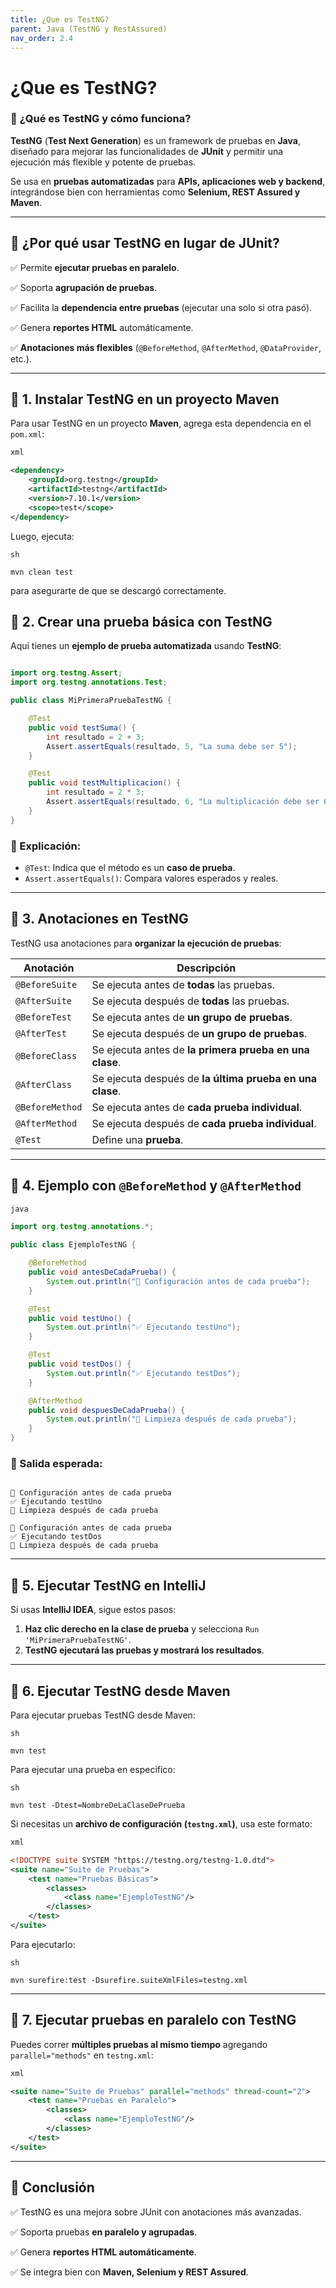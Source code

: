 ```yaml
---
title: ¿Que es TestNG?
parent: Java (TestNG y RestAssured)
nav_order: 2.4
---
```

# ¿Que es TestNG?

### 🧪 **¿Qué es TestNG y cómo funciona?**

**TestNG** (**Test Next Generation**) es un framework de pruebas en **Java**, diseñado para mejorar las funcionalidades de **JUnit** y permitir una ejecución más flexible y potente de pruebas.

Se usa en **pruebas automatizadas** para **APIs, aplicaciones web y backend**, integrándose bien con herramientas como **Selenium, REST Assured y Maven**.

---

## 🎯 **¿Por qué usar TestNG en lugar de JUnit?**

✅ Permite **ejecutar pruebas en paralelo**.

✅ Soporta **agrupación de pruebas**.

✅ Facilita la **dependencia entre pruebas** (ejecutar una solo si otra pasó).

✅ Genera **reportes HTML** automáticamente.

✅ **Anotaciones más flexibles** (`@BeforeMethod`, `@AfterMethod`, `@DataProvider`, etc.).

---

## 🚀 **1. Instalar TestNG en un proyecto Maven**

Para usar TestNG en un proyecto **Maven**, agrega esta dependencia en el `pom.xml`:

```xml
xml

<dependency>
    <groupId>org.testng</groupId>
    <artifactId>testng</artifactId>
    <version>7.10.1</version>
    <scope>test</scope>
</dependency>

```

Luego, ejecuta:

```
sh

mvn clean test

```

para asegurarte de que se descargó correctamente.

## 🚀 **2. Crear una prueba básica con TestNG**

Aquí tienes un **ejemplo de prueba automatizada** usando **TestNG**:

```java

import org.testng.Assert;
import org.testng.annotations.Test;

public class MiPrimeraPruebaTestNG {

    @Test
    public void testSuma() {
        int resultado = 2 + 3;
        Assert.assertEquals(resultado, 5, "La suma debe ser 5");
    }

    @Test
    public void testMultiplicacion() {
        int resultado = 2 * 3;
        Assert.assertEquals(resultado, 6, "La multiplicación debe ser 6");
    }
}

```

### 📌 Explicación:

- `@Test`: Indica que el método es un **caso de prueba**.
- `Assert.assertEquals()`: Compara valores esperados y reales.

---

## 🚀 **3. Anotaciones en TestNG**

TestNG usa anotaciones para **organizar la ejecución de pruebas**:

| **Anotación** | **Descripción** |
| --- | --- |
| `@BeforeSuite` | Se ejecuta antes de **todas** las pruebas. |
| `@AfterSuite` | Se ejecuta después de **todas** las pruebas. |
| `@BeforeTest` | Se ejecuta antes de **un grupo de pruebas**. |
| `@AfterTest` | Se ejecuta después de **un grupo de pruebas**. |
| `@BeforeClass` | Se ejecuta antes de **la primera prueba en una clase**. |
| `@AfterClass` | Se ejecuta después de **la última prueba en una clase**. |
| `@BeforeMethod` | Se ejecuta antes de **cada prueba individual**. |
| `@AfterMethod` | Se ejecuta después de **cada prueba individual**. |
| `@Test` | Define una **prueba**. |

---

## 🚀 **4. Ejemplo con `@BeforeMethod` y `@AfterMethod`**

```java
java

import org.testng.annotations.*;

public class EjemploTestNG {

    @BeforeMethod
    public void antesDeCadaPrueba() {
        System.out.println("🔹 Configuración antes de cada prueba");
    }

    @Test
    public void testUno() {
        System.out.println("✅ Ejecutando testUno");
    }

    @Test
    public void testDos() {
        System.out.println("✅ Ejecutando testDos");
    }

    @AfterMethod
    public void despuesDeCadaPrueba() {
        System.out.println("🔸 Limpieza después de cada prueba");
    }
}

```

### 📌 Salida esperada:

```

🔹 Configuración antes de cada prueba
✅ Ejecutando testUno
🔸 Limpieza después de cada prueba

🔹 Configuración antes de cada prueba
✅ Ejecutando testDos
🔸 Limpieza después de cada prueba

```

---

## 🚀 **5. Ejecutar TestNG en IntelliJ**

Si usas **IntelliJ IDEA**, sigue estos pasos:

1. **Haz clic derecho en la clase de prueba** y selecciona `Run 'MiPrimeraPruebaTestNG'`.
2. **TestNG ejecutará las pruebas y mostrará los resultados**.

---

## 🚀 **6. Ejecutar TestNG desde Maven**

Para ejecutar pruebas TestNG desde Maven:

```
sh

mvn test

```

Para ejecutar una prueba en especifico:
```
sh

mvn test -Dtest=NombreDeLaClaseDePrueba
```

Si necesitas un **archivo de configuración (`testng.xml`)**, usa este formato:

```xml
xml

<!DOCTYPE suite SYSTEM "https://testng.org/testng-1.0.dtd">
<suite name="Suite de Pruebas">
    <test name="Pruebas Básicas">
        <classes>
            <class name="EjemploTestNG"/>
        </classes>
    </test>
</suite>

```

Para ejecutarlo:

```
sh

mvn surefire:test -Dsurefire.suiteXmlFiles=testng.xml

```

---

## 🚀 **7. Ejecutar pruebas en paralelo con TestNG**

Puedes correr **múltiples pruebas al mismo tiempo** agregando `parallel="methods"` en `testng.xml`:

```xml
xml

<suite name="Suite de Pruebas" parallel="methods" thread-count="2">
    <test name="Pruebas en Paralelo">
        <classes>
            <class name="EjemploTestNG"/>
        </classes>
    </test>
</suite>

```

---

## 🎯 **Conclusión**

✅ TestNG es una mejora sobre JUnit con anotaciones más avanzadas.

✅ Soporta pruebas **en paralelo y agrupadas**.

✅ Genera **reportes HTML automáticamente**.

✅ Se integra bien con **Maven, Selenium y REST Assured**.